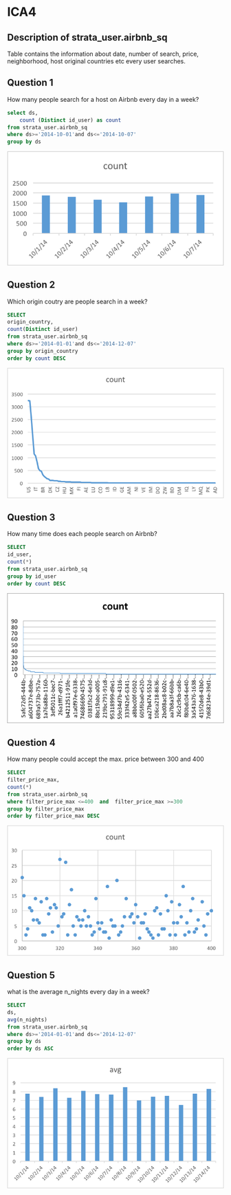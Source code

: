 # ICA4

## Description of strata_user.airbnb_sq
Table contains the information about date, number of search, price, neighborhood, host original countries etc every user searches.


## Question 1
How many people search for a host on Airbnb every day in a week? 

```sql
select ds,
    count (Distinct id_user) as count
from strata_user.airbnb_sq
where ds>='2014-10-01'and ds<='2014-10-07'
group by ds
```

![ica](visualizations/1.png) 


## Question 2
Which origin coutry are people search in a week?

```sql
SELECT
origin_country,
count(Distinct id_user)
from strata_user.airbnb_sq
where ds>='2014-01-01'and ds<='2014-12-07'
group by origin_country
order by count DESC
```

![ica](visualizations/2.png) 

## Question 3
How many time does each people search on Airbnb?

```sql
SELECT
id_user,
count(*)
from strata_user.airbnb_sq
group by id_user
order by count DESC
```

![ica](visualizations/3.png) 

## Question 4
How many people could accept the max. price between 300 and 400

```sql
SELECT
filter_price_max,
count(*)
from strata_user.airbnb_sq
where filter_price_max <=400  and  filter_price_max >=300
group by filter_price_max
order by filter_price_max DESC
```

![ica](visualizations/4.png) 


## Question 5
what is the average n_nights every day in a week?

```sql
SELECT
ds,
avg(n_nights)
from strata_user.airbnb_sq
where ds>='2014-01-01'and ds<='2014-12-07'
group by ds
order by ds ASC
```


![ica](visualizations/5.png) 
